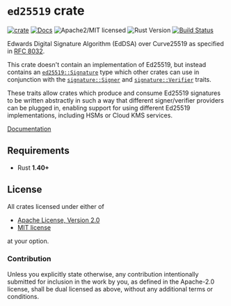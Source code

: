 # `ed25519` crate

[![crate][crate-image]][crate-link]
[![Docs][docs-image]][docs-link]
![Apache2/MIT licensed][license-image]
![Rust Version][rustc-image]
[![Build Status][build-image]][build-link]

Edwards Digital Signature Algorithm (EdDSA) over Curve25519 as specified in
[RFC 8032][1].

This crate doesn't contain an implementation of Ed25519, but instead
contains an [`ed25519::Signature`][2] type which other crates can use in
conjunction with the [`signature::Signer`][3] and [`signature::Verifier`][4]
traits.

These traits allow crates which produce and consume Ed25519 signatures
to be written abstractly in such a way that different signer/verifier
providers can be plugged in, enabling support for using different
Ed25519 implementations, including HSMs or Cloud KMS services.

[Documentation][docs-link]

## Requirements

- Rust **1.40+**

## License

All crates licensed under either of

 * [Apache License, Version 2.0](http://www.apache.org/licenses/LICENSE-2.0)
 * [MIT license](http://opensource.org/licenses/MIT)

at your option.

### Contribution

Unless you explicitly state otherwise, any contribution intentionally submitted
for inclusion in the work by you, as defined in the Apache-2.0 license, shall be
dual licensed as above, without any additional terms or conditions.

[//]: # (badges)

[crate-image]: https://img.shields.io/crates/v/ed25519.svg
[crate-link]: https://crates.io/crates/ed25519
[docs-image]: https://docs.rs/ed25519/badge.svg
[docs-link]: https://docs.rs/ed25519/
[license-image]: https://img.shields.io/badge/license-Apache2.0/MIT-blue.svg
[rustc-image]: https://img.shields.io/badge/rustc-1.40+-blue.svg
[build-image]: https://github.com/RustCrypto/signatures/workflows/ed25519/badge.svg?branch=master&event=push
[build-link]: https://github.com/RustCrypto/signatures/actions?query=workflow%3Aed25519

[//]: # (general links)

[1]: https://tools.ietf.org/html/rfc8032
[2]: https://docs.rs/ed25519/latest/ed25519/struct.Signature.html
[3]: https://docs.rs/signature/latest/signature/trait.Signer.html
[4]: https://docs.rs/signature/latest/signature/trait.Verifier.html
